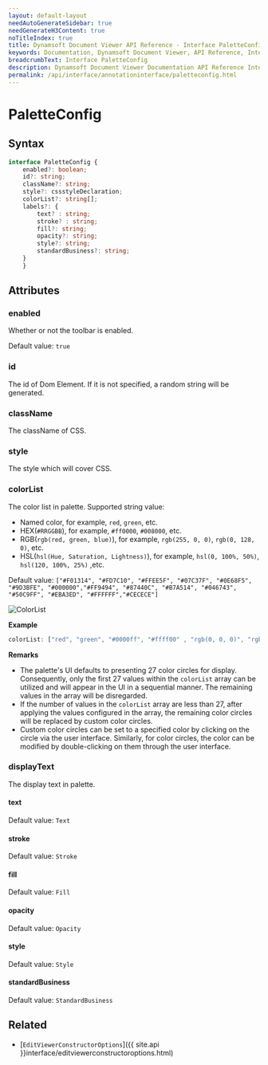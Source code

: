 ```yaml
---
layout: default-layout
needAutoGenerateSidebar: true
needGenerateH3Content: true
noTitleIndex: true
title: Dynamsoft Document Viewer API Reference - Interface PaletteConfig
keywords: Documentation, Dynamsoft Document Viewer, API Reference, Interface PaletteConfig
breadcrumbText: Interface PaletteConfig
description: Dynamsoft Document Viewer Documentation API Reference Interface PaletteConfig Page
permalink: /api/interface/annotationinterface/paletteconfig.html
---
```


# PaletteConfig

## Syntax

```typescript
interface PaletteConfig {
    enabled?: boolean;
    id?: string;
    className?: string;
    style?: cssstyleDeclaration;
    colorList?: string[];
    labels?: {
        text? : string;
        stroke? : string;
        fill?: string;
        opacity?: string;
        style?: string;
        standardBusiness?: string;
    }
    }
```

## Attributes

### enabled

Whether or not the toolbar is enabled.

Default value: `true`

### id

The id of Dom Element. If it is not specified, a random string will be generated.

### className

The className of CSS.

### style

The style which will cover CSS.

### colorList

The color list in palette. Supported string value: 
- Named color, for example, `red`, `green`, etc.
- HEX(`#RRGGBB`), for example, `#ff0000`, `#008000`, etc.
- RGB(`rgb(red, green, blue)`), for example, `rgb(255, 0, 0)`, `rgb(0, 128, 0)`, etc.
- HSL(`hsl(Hue, Saturation, Lightness)`), for example, `hsl(0, 100%, 50%)`, `hsl(120, 100%, 25%)` ,etc.

Default value: `["#F01314", "#FD7C10", "#FFEE5F", "#07C37F", "#0E68F5", "#9D3BFE", "#000000","#FF9494", "#87440C", "#B7A514", "#046743", "#50C9FF", "#EBA3ED", "#FFFFFF","#CECECE"]`

![ColorList](/assets/imgs/colorlist.png)


**Example**

```typescript
colorList: ["red", "green", "#0000ff", "#ffff00" , "rgb(0, 0, 0)", "rgb(128, 128, 128)", "hsl(0, 0%, 100%)", "hsl(350, 100%, 88%)"],
```

**Remarks**

- The palette's UI defaults to presenting 27 color circles for display. Consequently, only the first 27 values within the `colorList` array can be utilized and will appear in the UI in a sequential manner. The remaining values in the array will be disregarded.
- If the number of values in the `colorList` array are less than 27, after applying the values configured in the array, the remaining color circles will be replaced by custom color circles. 
- Custom color circles can be set to a specified color by clicking on the circle via the user interface. Similarly, for color circles, the color can be modified by double-clicking on them through the user interface.

### displayText

The display text in palette.

#### text

Default value: `Text`

#### stroke

Default value: `Stroke`

#### fill

Default value: `Fill`

#### opacity

Default value: `Opacity`

#### style

Default value: `Style`

#### standardBusiness

Default value: `StandardBusiness`

## Related

- [`EditViewerConstructorOptions`]({{ site.api }}interface/editviewerconstructoroptions.html)
